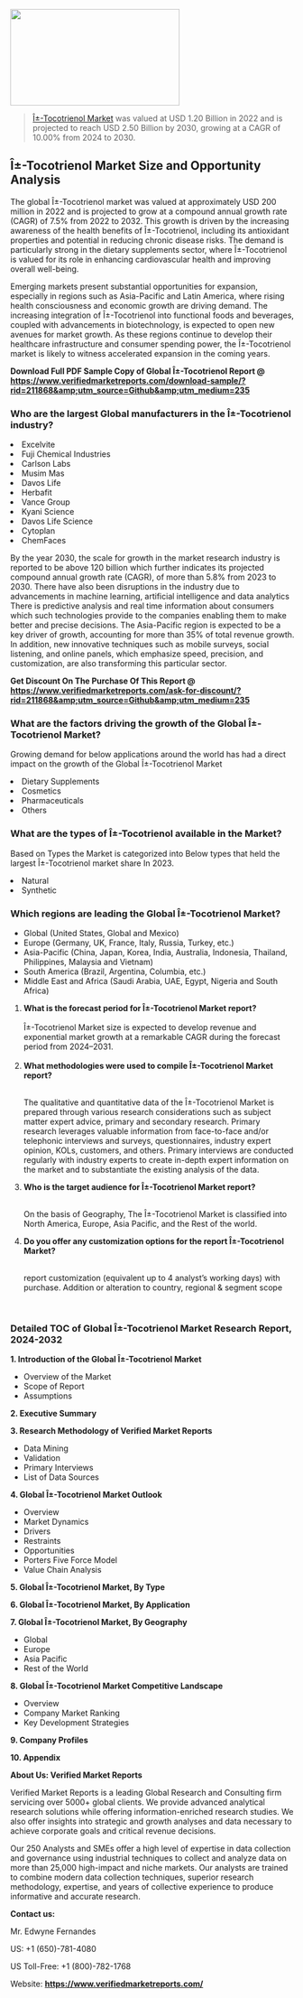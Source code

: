 <img src="https://ffe5etoiles.com/wp-content/uploads/2024/12/MST1-300x171.png" alt="" width="300" height="171" class="alignnone size-medium wp-image-20088" /><blockquote><p><p><a href="https://www.verifiedmarketreports.com/download-sample/?rid=211868&utm_source=Github&utm_medium=235" target="_blank">Î±-Tocotrienol Market</a> was valued at USD 1.20 Billion in 2022 and is projected to reach USD 2.50 Billion by 2030, growing at a CAGR of 10.00% from 2024 to 2030.</p></blockquote><p><h2>Î±-Tocotrienol Market Size and Opportunity Analysis</h2><p>The global Î±-Tocotrienol market was valued at approximately USD 200 million in 2022 and is projected to grow at a compound annual growth rate (CAGR) of 7.5% from 2022 to 2032. This growth is driven by the increasing awareness of the health benefits of Î±-Tocotrienol, including its antioxidant properties and potential in reducing chronic disease risks. The demand is particularly strong in the dietary supplements sector, where Î±-Tocotrienol is valued for its role in enhancing cardiovascular health and improving overall well-being.</p><p>Emerging markets present substantial opportunities for expansion, especially in regions such as Asia-Pacific and Latin America, where rising health consciousness and economic growth are driving demand. The increasing integration of Î±-Tocotrienol into functional foods and beverages, coupled with advancements in biotechnology, is expected to open new avenues for market growth. As these regions continue to develop their healthcare infrastructure and consumer spending power, the Î±-Tocotrienol market is likely to witness accelerated expansion in the coming years.</p></p><p class=""><strong>Download Full PDF Sample Copy of Global Î±-Tocotrienol Report @ <a href="https://www.verifiedmarketreports.com/download-sample/?rid=211868&amp;utm_source=Github&amp;utm_medium=235" target="_blank">https://www.verifiedmarketreports.com/download-sample/?rid=211868&amp;utm_source=Github&amp;utm_medium=235</a></strong></p><h3 id="" class="">Who are the largest Global manufacturers in the Î±-Tocotrienol industry?</h3><p><li>Excelvite</li><li> Fuji Chemical Industries</li><li> Carlson Labs</li><li> Musim Mas</li><li> Davos Life</li><li> Herbafit</li><li> Vance Group</li><li> Kyani Science</li><li> Davos Life Science</li><li> Cytoplan</li><li> ChemFaces</li></p><div class=""><div class="" dir="" data-message-author-role="" data-message-id="" data-message-model-slug=""><div class=""><div class=""><div class=""><div class="" dir="" data-message-author-role="" data-message-id="" data-message-model-slug=""><div class=""><div class=""><p>By the year 2030, the scale for growth in the market research industry is reported to be above 120 billion which further indicates its projected compound annual growth rate (CAGR), of more than 5.8% from 2023 to 2030. There have also been disruptions in the industry due to advancements in machine learning, artificial intelligence and data analytics There is predictive analysis and real time information about consumers which such technologies provide to the companies enabling them to make better and precise decisions. The Asia-Pacific region is expected to be a key driver of growth, accounting for more than 35% of total revenue growth. In addition, new innovative techniques such as mobile surveys, social listening, and online panels, which emphasize speed, precision, and customization, are also transforming this particular sector.</p><p><strong>Get Discount On The Purchase Of This Report @&nbsp; <a href="https://www.verifiedmarketreports.com/ask-for-discount/?rid=211868&amp;utm_source=Github&amp;utm_medium=235" target="_blank">https://www.verifiedmarketreports.com/ask-for-discount/?rid=211868&amp;utm_source=Github&amp;utm_medium=235</a></strong></p></div></div></div></div></div></div></div></div><h3 id="" class="">What are the factors driving the growth of the Global Î±-Tocotrienol Market?</h3><p id="" class="">Growing demand for below applications around the world has had a direct impact on the growth of the Global Î±-Tocotrienol Market</p><p id="" class=""><li>Dietary Supplements</li><li> Cosmetics</li><li> Pharmaceuticals</li><li> Others</li></p><h3 id="" class="">What are the types of Î±-Tocotrienol available in the Market?</h3><p id="" class="">Based on Types the Market is categorized into Below types that held the largest Î±-Tocotrienol market share In 2023.</p><p id="" class=""><li>Natural</li><li> Synthetic</li></p><h3 id="" class="">Which regions are leading the Global Î±-Tocotrienol Market?</h3><ul><li>Global (United States, Global and Mexico)</li><li>Europe (Germany, UK, France, Italy, Russia, Turkey, etc.)</li><li>Asia-Pacific (China, Japan, Korea, India, Australia, Indonesia, Thailand, Philippines, Malaysia and Vietnam)</li><li>South America (Brazil, Argentina, Columbia, etc.)</li><li>Middle East and Africa (Saudi Arabia, UAE, Egypt, Nigeria and South Africa)</li></ul><p><ol><li><strong>What is the forecast period for Î±-Tocotrienol Market report?<br /></strong><br /><span data-sheets-root="1" data-sheets-value="{&quot;1&quot;:2,&quot;2&quot;:&quot;XXXX size is expected to develop revenue and exponential market growth at a remarkable CAGR during the forecast period from 2024&ndash;2030.&quot;}" data-sheets-userformat="{&quot;2&quot;:12674,&quot;4&quot;:{&quot;1&quot;:2,&quot;2&quot;:16776960},&quot;10&quot;:2,&quot;11&quot;:0,&quot;15&quot;:&quot;Arial&quot;,&quot;16&quot;:12}">Î±-Tocotrienol Market size is expected to develop revenue and exponential market growth at a remarkable CAGR during the forecast period from 2024&ndash;2031.</span><br /><br /></li><li><strong>What methodologies were used to compile Î±-Tocotrienol Market report?<br /><br /></strong><p>The qualitative and quantitative data of the&nbsp;Î±-Tocotrienol Market is prepared through various research considerations such as subject matter expert advice, primary and secondary research. Primary research leverages valuable information from face-to-face and/or telephonic interviews and surveys, questionnaires, industry expert opinion, KOLs, customers, and others. Primary interviews are conducted regularly with industry experts to create in-depth expert information on the market and to substantiate the existing analysis of the data.&nbsp;</p></li><li><strong>Who is the target audience for Î±-Tocotrienol Market report?<br /><br /></strong><p>On the basis of Geography, The&nbsp;Î±-Tocotrienol Market is classified into North America, Europe, Asia Pacific, and the Rest of the world.</p></li><li><strong>Do you offer any customization options for the report Î±-Tocotrienol Market?<br /><br /></strong><p>report customization (equivalent up to 4 analyst&rsquo;s working days) with purchase. Addition or alteration to country, regional &amp; segment scope</p><p>&nbsp;</p></li></ol></p><h3 id="" class="">Detailed TOC of Global Î±-Tocotrienol Market Research Report, 2024-2032</h3><p id="" class=""><strong>1. Introduction of the Global Î±-Tocotrienol Market</strong></p><ul><li>Overview of the Market</li><li>Scope of Report</li><li>Assumptions</li></ul><p id="" class=""><strong>2. Executive Summary</strong></p><p id="" class=""><strong>3. Research Methodology of&nbsp;Verified Market Reports</strong></p><ul><li>Data Mining</li><li>Validation</li><li>Primary Interviews</li><li>List of Data Sources</li></ul><p id="" class=""><strong>4. Global Î±-Tocotrienol Market Outlook</strong></p><ul><li>Overview</li><li>Market Dynamics</li><li>Drivers</li><li>Restraints</li><li>Opportunities</li><li>Porters Five Force Model</li><li>Value Chain Analysis</li></ul><p id="" class=""><strong>5. Global Î±-Tocotrienol Market, By&nbsp;Type</strong></p><p id="" class=""><strong>6. Global Î±-Tocotrienol Market, By Application</strong></p><p id="" class=""><strong>7. Global Î±-Tocotrienol Market, By Geography</strong></p><ul><li>Global</li><li>Europe</li><li>Asia Pacific</li><li>Rest of the World</li></ul><p id="" class=""><strong>8. Global Î±-Tocotrienol Market Competitive Landscape</strong></p><ul><li>Overview</li><li>Company Market Ranking</li><li>Key Development Strategies</li></ul><p id="" class=""><strong>9. Company Profiles</strong></p><p id="" class=""><strong>10. Appendix</strong></p><p id="" class=""><strong>About Us: Verified Market Reports</strong></p><p id="" class="">Verified Market Reports is a leading Global Research and Consulting firm servicing over 5000+ global clients. We provide advanced analytical research solutions while offering information-enriched research studies. We also offer insights into strategic and growth analyses and data necessary to achieve corporate goals and critical revenue decisions.</p><p id="" class="">Our 250 Analysts and SMEs offer a high level of expertise in data collection and governance using industrial techniques to collect and analyze data on more than 25,000 high-impact and niche markets. Our analysts are trained to combine modern data collection techniques, superior research methodology, expertise, and years of collective experience to produce informative and accurate research.</p><p id="" class=""><strong>Contact us:</strong></p><p id="" class="">Mr. Edwyne Fernandes</p><p id="" class="">US: +1 (650)-781-4080</p><p id="" class="">US Toll-Free: +1 (800)-782-1768</p><p id="" class="">Website: <a target="" data-test-app-aware-link=""><strong>https://www.verifiedmarketreports.com/</strong></a></p>
